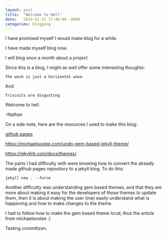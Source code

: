 ```yaml
---
layout: post
title:  "Welcome to Hell"
date:   2019-01-31 17:46:00 -0600
categories: blogging
---
```


I have promised myself I would make blog for a while. 

I have made myself blog now. 

I will blog once a month about a project. 

Since this is a blog, I might as well offer some interesting thoughts: 

`The worm is just a horizontal wave`

And

`Triscuits are disgusting`

Welcome to hell. 


-Nathan



On a side note, here are the resources I used to make this blog:

[github pages][ghp]

https://michaelsoolee.com/undo-gem-based-jekyll-theme/

https://jekyllrb.com/docs/themes/

The parts I had difficulty with were knowing how to convert the already made github pages repository
to a jekyll blog. To do this:

`jekyll new . --force`


Another difficulty was understanding gem based themes, and that they are more about making it
easy for the developers of those themes to update them, then it is about making the user (me) 
easily understand what is happening and how to make changes to the theme. 

I had to follow how to make the gem based theme local, thus the article from michaelsoolee :) 

Testing commitizen. 

[ghp]: https://pages.github.com/
